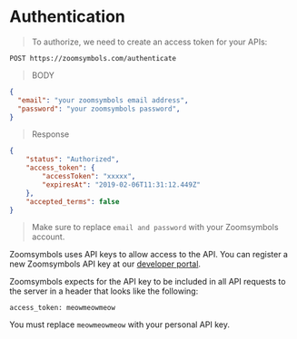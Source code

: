 

# Authentication

> To authorize, we need to create an access token for your APIs:

```APIs
POST https://zoomsymbols.com/authenticate
```
> BODY

```json
{
  "email": "your zoomsymbols email address",
  "password": "your zoomsymbols password",
}
```

> Response

```json
{
    "status": "Authorized",
    "access_token": {
        "accessToken": "xxxxx",
        "expiresAt": "2019-02-06T11:31:12.449Z"
    },
    "accepted_terms": false
}
```

> Make sure to replace `email and password` with your Zoomsymbols account.

Zoomsymbols uses API keys to allow access to the API. You can register a new Zoomsymbols API key at our [developer portal](https://dev.zoomsymbols.com/).

Zoomsymbols expects for the API key to be included in all API requests to the server in a header that looks like the following:

`access_token: meowmeowmeow`

<aside class="notice">
You must replace <code>meowmeowmeow</code> with your personal API key.
</aside>

